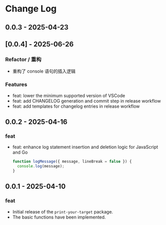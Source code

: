 # Change Log

## 0.0.3 - 2025-04-23
## [0.0.4] - 2025-06-26

### Refactor / 重构
- 重构了 console 语句的插入逻辑


### Features

- feat: lower the minimum supported version of VSCode
- feat: add CHANGELOG generation and commit step in release workflow
- feat: add templates for changelog entries in release workflow

## 0.0.2 - 2025-04-16

### feat

- feat: enhance log statement insertion and deletion logic for JavaScript and Go

  ```javascript
  function logMessage({ message, lineBreak = false }) {
    console.log(message);
  }
  ```

## 0.0.1 - 2025-04-10

### feat

- Initial release of the `print-your-target` package.
- The basic functions have been implemented.
